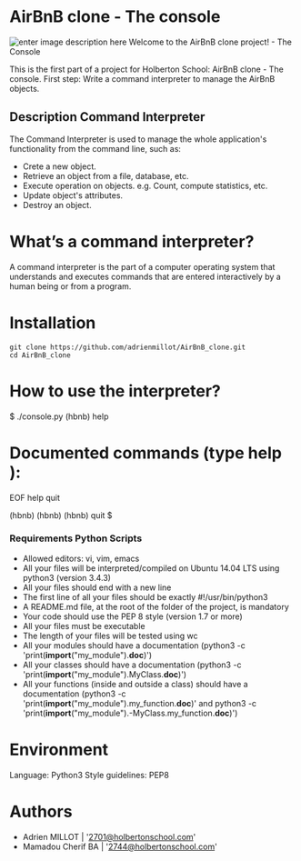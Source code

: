 #  AirBnB clone - The console
![enter image description here](https://i.imgur.com/44u0pXG.png)
                 Welcome to the AirBnB clone project! - The Console 

This is the first part of a project for Holberton School: AirBnB clone - The console. First step: Write a command interpreter to manage the AirBnB objects.

## Description Command Interpreter
The Command Interpreter is used to manage the whole application's functionality from the command line, such as:

-   Crete a new object.
-   Retrieve an object from a file, database, etc.
-   Execute operation on objects. e.g. Count, compute statistics, etc.
-   Update object's attributes.
-   Destroy an object.

# What’s a command interpreter?

A command interpreter is the part of a computer operating system that understands and executes commands that are entered interactively by a human being or from a program.

# Installation

    git clone https://github.com/adrienmillot/AirBnB_clone.git
    cd AirBnB_clone

# How to use the interpreter?
$ ./console.py
(hbnb) help

Documented commands (type help <topic>):
========================================
EOF  help  quit

(hbnb) 
(hbnb) 
(hbnb) quit
$



### **Requirements Python Scripts**
- Allowed editors: vi, vim, emacs
- All your files will be interpreted/compiled on Ubuntu 14.04 LTS using python3 (version 3.4.3)
- All your files should end with a new line
- The first line of all your files should be exactly #!/usr/bin/python3
- A README.md file, at the root of the folder of the project, is mandatory
- Your code should use the PEP 8 style (version 1.7 or more)
- All your files must be executable
- The length of your files will be tested using wc
- All your modules should have a documentation (python3 -c 'print(__import__("my_module").__doc__)')
- All your classes should have a documentation (python3 -c 'print(__import__("my_module").MyClass.__doc__)')
- All your functions (inside and outside a class) should have a documentation (python3 -c 'print(__import__("my_module").my_function.__doc__)' and python3 -c 'print(__import__("my_module").-MyClass.my_function.__doc__)')

# Environment

Language: Python3
Style guidelines: PEP8

# Authors

* Adrien MILLOT | '2701@holbertonschool.com'
* Mamadou Cherif BA | '2744@holbertonschool.com'
